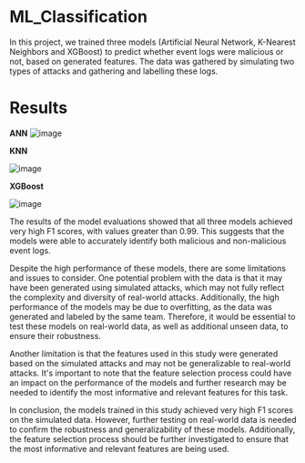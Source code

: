 # ML_Classification
In this project, we trained three models (Artificial Neural Network, K-Nearest Neighbors and XGBoost) to predict whether event logs were malicious or not, based on generated features. The data was gathered by simulating two types of attacks and gathering and labelling these logs.
# Results
**ANN**
![image](https://user-images.githubusercontent.com/35642063/212908065-58c00d1c-d744-476a-8c48-d4afd07d589f.png)

**KNN**

![image](https://user-images.githubusercontent.com/35642063/212908152-4f8d581f-f8bf-4086-9fa9-04423b332903.png)

**XGBoost**

![image](https://user-images.githubusercontent.com/35642063/212908417-8c84d82e-2839-45eb-9684-c5084a354ac1.png)


The results of the model evaluations showed that all three models achieved very high F1 scores, with values greater than 0.99. This suggests that the models were able to accurately identify both malicious and non-malicious event logs.

Despite the high performance of these models, there are some limitations and issues to consider. One potential problem with the data is that it may have been generated using simulated attacks, which may not fully reflect the complexity and diversity of real-world attacks. Additionally, the high performance of the models may be due to overfitting, as the data was generated and labeled by the same team. Therefore, it would be essential to test these models on real-world data, as well as additional unseen data, to ensure their robustness.

Another limitation is that the features used in this study were generated based on the simulated attacks and may not be generalizable to real-world attacks. It's important to note that the feature selection process could have an impact on the performance of the models and further research may be needed to identify the most informative and relevant features for this task.

In conclusion, the models trained in this study achieved very high F1 scores on the simulated data. However, further testing on real-world data is needed to confirm the robustness and generalizability of these models. Additionally, the feature selection process should be further investigated to ensure that the most informative and relevant features are being used.
